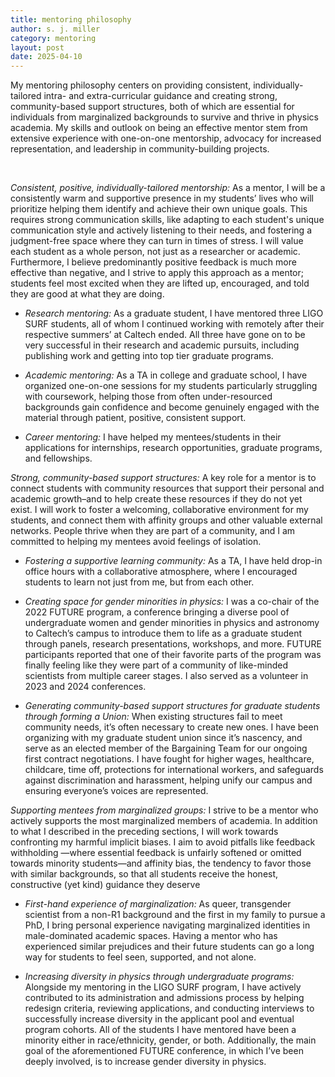 ```yaml
---
title: mentoring philosophy
author: s. j. miller
category: mentoring
layout: post
date: 2025-04-10
---
```


My mentoring philosophy centers on providing consistent, individually-tailored intra- and extra-curricular guidance and creating strong, community-based support structures, both of which are essential for individuals from marginalized backgrounds to survive and thrive in physics academia. My skills and outlook on being an effective mentor stem from extensive experience with one-on-one mentorship, advocacy for increased representation, and leadership in community-building projects.

&nbsp;

*Consistent, positive, individually-tailored mentorship:* As a mentor, I will be a consistently warm and supportive presence in my students’ lives who will prioritize helping them identify and achieve their own unique goals. This requires strong communication skills, like adapting to each student's unique communication style and actively listening to their needs, and fostering a judgment-free space where they can turn in times of stress. I will value each student as a whole person, not just as a researcher or academic. Furthermore, I believe predominantly positive feedback is much more effective than negative, and I strive to apply this approach as a mentor; students feel most excited when they are lifted up, encouraged, and told they are good at what they are doing.

- *Research mentoring:* As a graduate student, I have mentored three LIGO SURF students, all of whom I continued working with remotely after their respective summers’ at Caltech ended. All three have gone on to be very successful in their research and academic pursuits, including publishing work and getting into top tier graduate programs. 

- *Academic mentoring:* As a TA in college and graduate school, I have organized one-on-one sessions for my students particularly struggling with coursework, helping those from often under-resourced backgrounds gain confidence and become genuinely engaged with the material through patient, positive, consistent support.

- *Career mentoring:* I have helped my mentees/students in their applications for internships, research opportunities, graduate programs, and fellowships.


*Strong, community-based support structures:* A key role for a mentor is to connect students with community resources that support their personal and academic growth–and to help create these resources if they do not yet exist. I will work to foster a welcoming, collaborative environment for my students, and connect them with affinity groups and other valuable external networks.  People thrive when they are part of a community, and I am committed to helping my mentees avoid feelings of isolation.


- *Fostering a supportive learning community:* As a TA, I have held drop-in office hours with a collaborative atmosphere, where I encouraged students to learn not just from me, but from each other.

- *Creating space for gender minorities in physics:* I was a co-chair of the 2022 FUTURE program, a conference bringing a diverse pool of undergraduate women and gender minorities in physics and astronomy to Caltech’s campus to introduce them to life as a graduate student through panels, research presentations, workshops, and more. FUTURE participants reported that one of their favorite parts of the program was finally feeling like they were part of a community of like-minded scientists from multiple career stages. I also served as a volunteer in 2023 and 2024 conferences.

- *Generating community-based support structures for graduate students through forming a Union:*  When existing structures fail to meet community needs, it’s often necessary to create new ones. I have been organizing with my graduate student union since it’s nascency, and serve as an elected member of the Bargaining Team for our ongoing first contract negotiations. I have fought for higher wages, healthcare, childcare, time off, protections for international workers, and safeguards against discrimination and harassment, helping unify our campus and ensuring everyone’s voices are represented.


*Supporting mentees from marginalized groups:* I strive to be a mentor who actively supports the most marginalized members of academia. In addition to what I described in the preceding sections, I will work towards confronting my harmful implicit biases. I aim to avoid pitfalls like feedback withholding —where essential feedback is unfairly softened or omitted towards minority students—and affinity bias, the tendency to favor those with similar backgrounds, so that all students receive the honest, constructive (yet kind) guidance they deserve 


- *First-hand experience of marginalization:* As queer, transgender scientist from a non-R1 background and the first in my family to pursue a PhD, I bring personal experience navigating marginalized identities in male-dominated academic spaces. Having a mentor who has experienced similar prejudices and their future students can go a long way for students to feel seen, supported, and not alone.

- *Increasing diversity in physics through undergraduate programs:* Alongside my mentoring in the LIGO SURF program, I have actively contributed to its administration and admissions process by helping redesign criteria, reviewing applications, and conducting interviews to successfully increase diversity in the applicant pool and eventual program cohorts. All of the students I have mentored have been a minority either in race/ethnicity, gender, or both. Additionally, the main goal of the aforementioned FUTURE conference, in which I’ve been deeply involved, is to increase gender diversity in physics. 